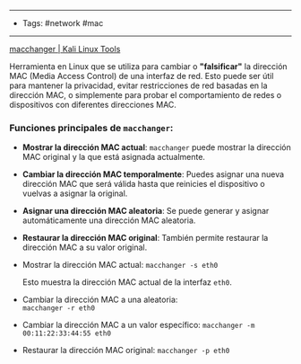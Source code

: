 

----
- Tags: #network #mac 
-----

[macchanger | Kali Linux Tools](https://www.kali.org/tools/macchanger/)

Herramienta en Linux que se utiliza para cambiar o **"falsificar"** la dirección MAC (Media Access Control) de una interfaz de red. Esto puede ser útil para mantener la privacidad, evitar restricciones de red basadas en la dirección MAC, o simplemente para probar el comportamiento de redes o dispositivos con diferentes direcciones MAC.

### Funciones principales de `macchanger`:

- **Mostrar la dirección MAC actual**: `macchanger` puede mostrar la dirección MAC original y la que está asignada actualmente.
- **Cambiar la dirección MAC temporalmente**: Puedes asignar una nueva dirección MAC que será válida hasta que reinicies el dispositivo o vuelvas a asignar la original.
- **Asignar una dirección MAC aleatoria**: Se puede generar y asignar automáticamente una dirección MAC aleatoria.
- **Restaurar la dirección MAC original**: También permite restaurar la dirección MAC a su valor original.



- Mostrar la dirección MAC actual:
    `macchanger -s eth0`
    
    Esto muestra la dirección MAC actual de la interfaz `eth0`.
    
- Cambiar la dirección MAC a una aleatoria:    
    `macchanger -r eth0`
    
- Cambiar la dirección MAC a un valor específico:
    `macchanger -m 00:11:22:33:44:55 eth0`
- Restaurar la dirección MAC original:
    `macchanger -p eth0`